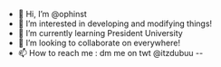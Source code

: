 - 👋 Hi, I’m @ophinst
- 👀 I’m interested in developing and modifying things!
- 🌱 I’m currently learning President University
- 💞️ I’m looking to collaborate on everywhere!
- 📫 How to reach me : dm me on twt @itzdubuu
--
<p align="left">
<a href="https://github.com/ophinst16%22%3E
  <img height="180em" src="https://github-readme-stats-eight-theta.vercel.app/api?username=ophinst16&show_icons=true&theme=algolia&include_all_commits=true&count_private=true%22/%3E
  <img height="180em" src="https://github-readme-stats-eight-theta.vercel.app/api/top-langs/?username=ophinst&layout=compact&langs_count=8&theme=algolia%22/%3E
  </a>
</p>
